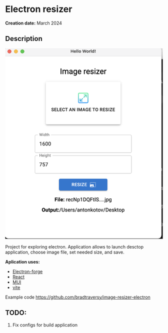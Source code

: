 # Electron resizer

**Creation date:** March 2024

## Description

![](/assets/app_view.png)

Project for exploring electron. Application allows to launch desctop application, choose image file, set needed size, and save.

**Aplication uses:**
* [Electron-forge](https://www.electronforge.io/)
* [React](https://react.dev/)
* [MUI](https://mui.com/material-ui/getting-started/)
* [vite](https://vitejs.dev/)

Example code
https://github.com/bradtraversy/image-resizer-electron

## TODO:
1. Fix configs for build application
